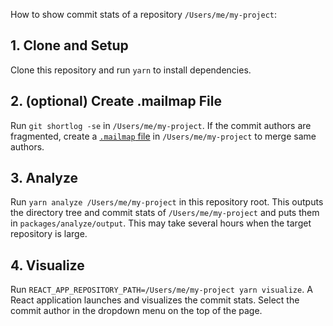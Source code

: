 How to show commit stats of a repository `/Users/me/my-project`:

## 1. Clone and Setup

Clone this repository and run `yarn` to install dependencies.

## 2. (optional) Create .mailmap File

Run `git shortlog -se` in `/Users/me/my-project`.
If the commit authors are fragmented, create a [`.mailmap` file](https://git-scm.com/docs/gitmailmap) in `/Users/me/my-project` to merge same authors.

## 3. Analyze

Run `yarn analyze /Users/me/my-project` in this repository root.
This outputs the directory tree and commit stats of `/Users/me/my-project` and puts them in `packages/analyze/output`.
This may take several hours when the target repository is large.

## 4. Visualize

Run `REACT_APP_REPOSITORY_PATH=/Users/me/my-project yarn visualize`.
A React application launches and visualizes the commit stats.
Select the commit author in the dropdown menu on the top of the page.
